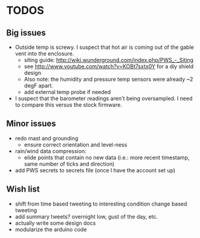 TODOS
=====

Big issues
----------

* Outside temp is screwy.  I suspect that hot air is coming out of the gable vent into the enclosure.
	* siting guide: http://wiki.wunderground.com/index.php/PWS_-_Siting
	* see http://www.youtube.com/watch?v=KOBt7sxtx0Y for a diy shield design
	* Also note: the humidity and pressure temp sensors were already ~2 degF apart.
	* add external temp probe if needed
* I suspect that the barometer readings aren't being oversampled.  I need to compare this versus the stock firmware.

Minor issues
------------

* redo mast and grounding
   * ensure correct orientation and level-ness
* rain/wind data compression:
   * elide points that contain no new data (i.e.: more recent timestamp, same number of ticks and direction)
* add PWS secrets to secrets file (once I have the account set up)

Wish list
---------

* shift from time based tweeting to interesting condition change based tweeting
* add summary tweets?  overnight low, gust of the day, etc.
* actually write some design docs
* modularize the arduino code
